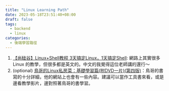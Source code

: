 ```yaml
---
title: "Linux Learning Path"
date: 2023-05-18T23:51:40+08:00
draft: false
tags:
  - backend
  - linux
categories:
  - 後端學習路徑
---
```


1. [【尚硅谷】Linux+Shell教程 3天搞定Linux，1天搞定Shell](https://www.youtube.com/playlist?list=PLmOn9nNkQxJEEfgfPo0IMwu8ac5DIWYd3): 網路上其實很多 Linux 的教學，但很多都是英文的。中文的我覺得這位老師講的還行～
2. (optional) [鳥哥的Linux私房菜：基礎學習篇(附DVD一片)(第四版)](https://www.books.com.tw/products/0010703090)：鳥哥的書寫的十分詳細，他的網站上也會有一些內容。建議可以當作工具書來看，或是邊看教學影片，邊對照著鳥哥的書學習。
